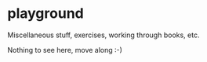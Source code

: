 playground
==========

Miscellaneous stuff, exercises, working through books, etc.

Nothing to see here, move along :-)
